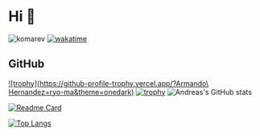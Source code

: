 # Hi 👋


![komarev](https://komarev.com/ghpvc/?username=andreasaugustin&label=Profile%20views&color=0e75b6&style=flat")
[![wakatime](https://wakatime.com/badge/user/4bf7c7f3-cb0f-4d53-b80e-3b544c4e55bc.svg)](https://wakatime.com/@4bf7c7f3-cb0f-4d53-b80e-3b544c4e55bc)

## GitHub
[![trophy](https://github-profile-trophy.vercel.app/?Armando\ Hernandez=ryo-ma&theme=onedark)](https://github.com/ryo-ma/github-profile-trophy)
[![trophy](https://github-profile-trophy.vercel.app/?armhzjz=ryo-ma&theme=onedark)](https://github.com/ryo-ma/github-profile-trophy)
![Andreas's GitHub stats](https://github-readme-stats.vercel.app/api?username=armhzjz&theme=dark&show_icons=true)

[![Readme Card](https://github-readme-stats.vercel.app/api/pin/?username=armhzjz&repo=actions-template-sync)](https://github.com/AndreasAugustin/actions-template-sync)

[![Top Langs](https://github-readme-stats.vercel.app/api/top-langs/?username=armhzjz&langs_count=10&layout=compact)](https://github.com/andreasaugustin)

<!--
**armhzjz/armhzjz** is a ✨ _special_ ✨ repository because its `README.md` (this file) appears on your GitHub profile.

Here are some ideas to get you started:

- 🔭 I’m currently working on ...
- 🌱 I’m currently learning ...
- 👯 I’m looking to collaborate on ...
- 🤔 I’m looking for help with ...
- 💬 Ask me about ...
- 📫 How to reach me: ...
- 😄 Pronouns: ...
- ⚡ Fun fact: ...
-->
